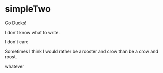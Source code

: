 # simpleTwo

Go Ducks!

I don't know what to write.


I don't care

Sometimes I think I would rather be a rooster and crow than be a crow and roost.


whatever
